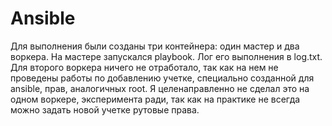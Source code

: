 # Ansible
Для выполнения были созданы три контейнера: один мастер и два воркера. На мастере запускался playbook. Лог его выполнения в log.txt.
Для второго воркера ничего не отработало, так как на нем не проведены работы по добавлению учетке, специально созданной для ansible, прав, аналогичных root.
Я целенаправленно не сделал это на одном воркере, эксперимента ради, так как на практике не всегда можно задать новой учетке рутовые права.